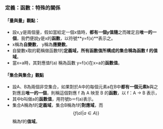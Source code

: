 ### 定義：函數：特殊的關係

#### 「量與量」觀點：

* 設x,y是兩個量，假如當給定一個x值時，**都有一個y值隨**之而確定且**唯一的一個**，我們便說y是x的**函數**，以符號**y=f\(x\)**表示之。
* x稱為**自變數**， y稱為**應變數**。
* 自變數x取的範稱做函數f的**定義域，**所有函數值所構成的集合稱為函數 f 的**值域**。
* 當x=a時，其對應值f\(a\) 稱為函數 y=f\(x\)在x=a的**函數值**。

#### 「集合與集合」觀點

* 設A、B為兩個非空集合，如果對於A中的每個元素a在B中**都有一個元素b**與之對應且**唯一的一個**，則稱這個對應 f 為 A 映至 B 的**函數**，以 f：A → B 表示，
* 其中b叫做a的**函數值**，用符號b＝f\(a\)表示。
* 集合A稱為f的**定義域**，集合B稱為f的**對應域**，而$$\left \{ f(a)|a\in A ) \right \}$$稱為f的**值域**。




